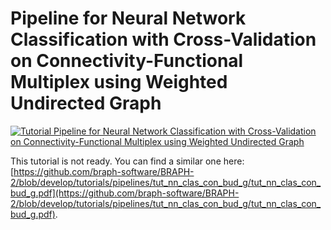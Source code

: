 # Pipeline for Neural Network Classification with Cross-Validation on Connectivity-Functional Multiplex using Weighted Undirected Graph

[![Tutorial Pipeline for Neural Network Classification with Cross-Validation on Connectivity-Functional Multiplex using Weighted Undirected Graph](https://img.shields.io/badge/PDF-Download-red?style=flat-square&logo=adobe-acrobat-reader)](tut_nn_clas_con_fun_mp_wu_xval.pdf)

This tutorial is not ready. You can find a similar one here: [https://github.com/braph-software/BRAPH-2/blob/develop/tutorials/pipelines/tut_nn_clas_con_bud_g/tut_nn_clas_con_bud_g.pdf](https://github.com/braph-software/BRAPH-2/blob/develop/tutorials/pipelines/tut_nn_clas_con_bud_g/tut_nn_clas_con_bud_g.pdf).
